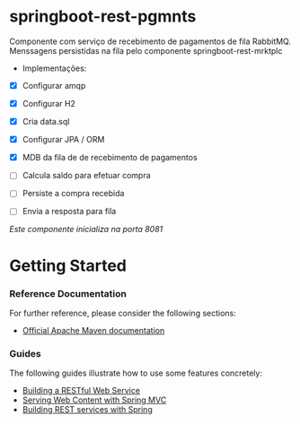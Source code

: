 # springboot-rest-pgmnts
Componente com serviço de recebimento de pagamentos de fila RabbitMQ. Menssagens persistidas na fila pelo componente
 springboot-rest-mrktplc

* Implementações:
- [X] Configurar amqp
- [X] Configurar H2
- [X] Cria data.sql
- [X] Configurar JPA / ORM
- [X] MDB da fila de de recebimento de pagamentos
- [ ] Calcula saldo para efetuar compra
- [ ] Persiste a compra recebida
- [ ] Envia a resposta para fila


*Este componente inicializa na porta 8081*
 

# Getting Started

### Reference Documentation
For further reference, please consider the following sections:

* [Official Apache Maven documentation](https://maven.apache.org/guides/index.html)

### Guides
The following guides illustrate how to use some features concretely:

* [Building a RESTful Web Service](https://spring.io/guides/gs/rest-service/)
* [Serving Web Content with Spring MVC](https://spring.io/guides/gs/serving-web-content/)
* [Building REST services with Spring](https://spring.io/guides/tutorials/bookmarks/)
